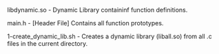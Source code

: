 libdynamic.so - Dynamic Library containinf function definitions.

main.h - [Header File] Contains all function prototypes.

1-create_dynamic_lib.sh - Creates a dynamic library (liball.so) from all .c files in the current directory.
